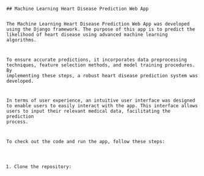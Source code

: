 <code>
## Machine Learning Heart Disease Prediction Web App

The Machine Learning Heart Disease Prediction Web App was developed using the Django framework. The purpose of this app is to predict the likelihood of heart disease using advanced machine learning algorithms. 

To ensure accurate predictions, it incorporates data preprocessing techniques, feature selection methods, and model training procedures. By implementing these steps, a robust heart disease prediction system was developed.

In terms of user experience, an intuitive user interface was designed to enable users to easily interact with the app. This interface allows users to input their relevant medical data, facilitating the prediction process.

To check out the code and run the app, follow these steps:

1. Clone the repository:
